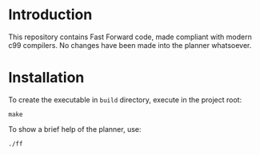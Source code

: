 Introduction
============

This repository contains Fast Forward code, made compliant with modern c99 compilers.
No changes have been made into the planner whatsoever.

Installation
============

To create the executable in `build` directory, execute in the project root:

```
make
```

To show a brief help of the planner, use:

```
./ff
```